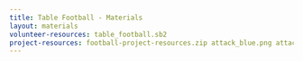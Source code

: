 ```yaml
---
title: Table Football - Materials
layout: materials
volunteer-resources: table_football.sb2
project-resources: football-project-resources.zip attack_blue.png attack_red.png ball.png defence_blue.png defence_red.png goat_text.png goalie_blue.png goalie_red.png net.png pitch.jpg player_one_wins.png player_two_wins.png title_text.png whistle.mp3
---
```

